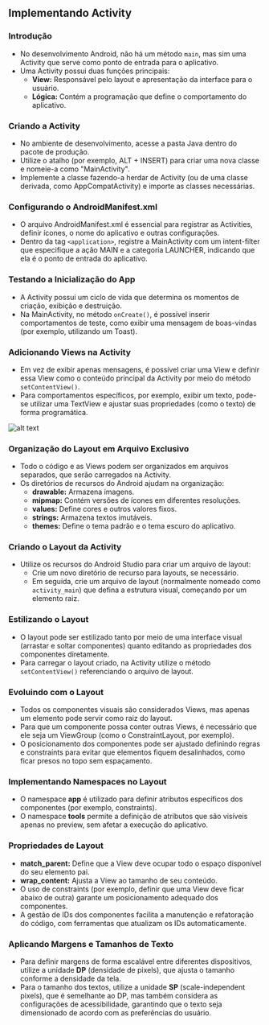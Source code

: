 ## Implementando Activity

### Introdução
- No desenvolvimento Android, não há um método `main`, mas sim uma Activity que serve como ponto de entrada para o aplicativo.
- Uma Activity possui duas funções principais:
  - **View:** Responsável pelo layout e apresentação da interface para o usuário.
  - **Lógica:** Contém a programação que define o comportamento do aplicativo.

### Criando a Activity
- No ambiente de desenvolvimento, acesse a pasta Java dentro do pacote de produção.
- Utilize o atalho (por exemplo, ALT + INSERT) para criar uma nova classe e nomeie-a como "MainActivity".
- Implemente a classe fazendo-a herdar de Activity (ou de uma classe derivada, como AppCompatActivity) e importe as classes necessárias.

### Configurando o AndroidManifest.xml
- O arquivo AndroidManifest.xml é essencial para registrar as Activities, definir ícones, o nome do aplicativo e outras configurações.
- Dentro da tag `<application>`, registre a MainActivity com um intent-filter que especifique a ação MAIN e a categoria LAUNCHER, indicando que ela é o ponto de entrada do aplicativo.

### Testando a Inicialização do App
- A Activity possui um ciclo de vida que determina os momentos de criação, exibição e destruição.
- Na MainActivity, no método `onCreate()`, é possível inserir comportamentos de teste, como exibir uma mensagem de boas-vindas (por exemplo, utilizando um Toast).

### Adicionando Views na Activity
- Em vez de exibir apenas mensagens, é possível criar uma View e definir essa View como o conteúdo principal da Activity por meio do método `setContentView()`.
- Para comportamentos específicos, por exemplo, exibir um texto, pode-se utilizar uma TextView e ajustar suas propriedades (como o texto) de forma programática.

![alt text](imagem.png)

### Organização do Layout em Arquivo Exclusivo
- Todo o código e as Views podem ser organizados em arquivos separados, que serão carregados na Activity.
- Os diretórios de recursos do Android ajudam na organização:
  - **drawable:** Armazena imagens.
  - **mipmap:** Contém versões de ícones em diferentes resoluções.
  - **values:** Define cores e outros valores fixos.
  - **strings:** Armazena textos imutáveis.
  - **themes:** Define o tema padrão e o tema escuro do aplicativo.

### Criando o Layout da Activity
- Utilize os recursos do Android Studio para criar um arquivo de layout:
  - Crie um novo diretório de recurso para layouts, se necessário.
  - Em seguida, crie um arquivo de layout (normalmente nomeado como `activity_main`) que defina a estrutura visual, começando por um elemento raiz.

### Estilizando o Layout
- O layout pode ser estilizado tanto por meio de uma interface visual (arrastar e soltar componentes) quanto editando as propriedades dos componentes diretamente.
- Para carregar o layout criado, na Activity utilize o método `setContentView()` referenciando o arquivo de layout.

### Evoluindo com o Layout
- Todos os componentes visuais são considerados Views, mas apenas um elemento pode servir como raiz do layout.
- Para que um componente possa conter outras Views, é necessário que ele seja um ViewGroup (como o ConstraintLayout, por exemplo).
- O posicionamento dos componentes pode ser ajustado definindo regras e constraints para evitar que elementos fiquem desalinhados, como ficar presos no topo sem espaçamento.

### Implementando Namespaces no Layout
- O namespace **app** é utilizado para definir atributos específicos dos componentes (por exemplo, constraints).
- O namespace **tools** permite a definição de atributos que são visíveis apenas no preview, sem afetar a execução do aplicativo.

### Propriedades de Layout
- **match_parent:** Define que a View deve ocupar todo o espaço disponível do seu elemento pai.
- **wrap_content:** Ajusta a View ao tamanho de seu conteúdo.
- O uso de constraints (por exemplo, definir que uma View deve ficar abaixo de outra) garante um posicionamento adequado dos componentes.
- A gestão de IDs dos componentes facilita a manutenção e refatoração do código, com ferramentas que atualizam os IDs automaticamente.

### Aplicando Margens e Tamanhos de Texto
- Para definir margens de forma escalável entre diferentes dispositivos, utilize a unidade **DP** (densidade de pixels), que ajusta o tamanho conforme a densidade da tela.
- Para o tamanho dos textos, utilize a unidade **SP** (scale-independent pixels), que é semelhante ao DP, mas também considera as configurações de acessibilidade, garantindo que o texto seja dimensionado de acordo com as preferências do usuário.
